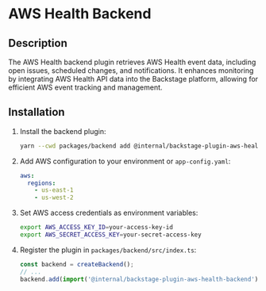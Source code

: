 # AWS Health Backend

## Description
The AWS Health backend plugin retrieves AWS Health event data, including open issues, scheduled changes, and notifications. It enhances monitoring by integrating AWS Health API data into the Backstage platform, allowing for efficient AWS event tracking and management.

## Installation

1. Install the backend plugin:
   ```bash
   yarn --cwd packages/backend add @internal/backstage-plugin-aws-health-backend
   ```

2. Add AWS configuration to your environment or `app-config.yaml`:
   ```yaml
   aws:
     regions:
       - us-east-1
       - us-west-2
   ```

3. Set AWS access credentials as environment variables:
   ```bash
   export AWS_ACCESS_KEY_ID=your-access-key-id
   export AWS_SECRET_ACCESS_KEY=your-secret-access-key
   ```

4. Register the plugin in `packages/backend/src/index.ts`:
   ```typescript
   const backend = createBackend();
   // ...
   backend.add(import('@internal/backstage-plugin-aws-health-backend'));
   ```
